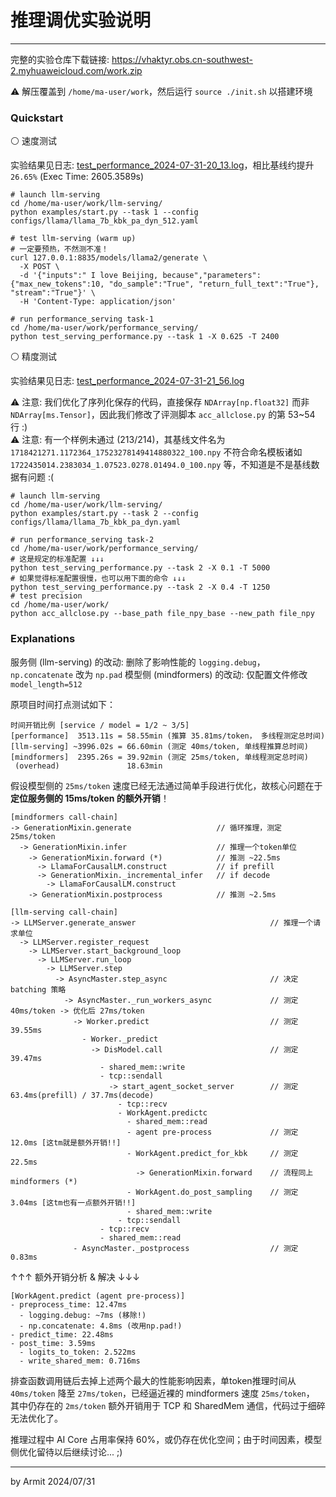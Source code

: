 # 推理调优实验说明

----

完整的实验仓库下载链接: https://vhaktyr.obs.cn-southwest-2.myhuaweicloud.com/work.zip

⚠ 解压覆盖到 `/home/ma-user/work`，然后运行 `source ./init.sh` 以搭建环境


### Quickstart

⚪ 速度测试

实验结果见日志: [test_performance_2024-07-31-20_13.log](./test_performance_2024-07-31-20_13.log)，相比基线约提升 `26.65%` (Exec Time: 2605.3589s)

```shell
# launch llm-serving
cd /home/ma-user/work/llm-serving/
python examples/start.py --task 1 --config configs/llama/llama_7b_kbk_pa_dyn_512.yaml

# test llm-serving (warm up)
# 一定要预热，不然测不准！
curl 127.0.0.1:8835/models/llama2/generate \
  -X POST \
  -d '{"inputs":" I love Beijing, because","parameters":{"max_new_tokens":10, "do_sample":"True", "return_full_text":"True"}, "stream":"True"}' \
  -H 'Content-Type: application/json'

# run performance_serving task-1
cd /home/ma-user/work/performance_serving/
python test_serving_performance.py --task 1 -X 0.625 -T 2400
```

⚪ 精度测试

实验结果见日志: [test_performance_2024-07-31-21_56.log](./test_performance_2024-07-31-21_56.log)

⚠ 注意: 我们优化了序列化保存的代码，直接保存 `NDArray[np.float32]` 而非 `NDArray[ms.Tensor]`，因此我们修改了评测脚本 `acc_allclose.py` 的第 53~54 行 :)  
⚠ 注意: 有一个样例未通过 (213/214)，其基线文件名为 `1718421271.1172364_17523278149414880322_100.npy` 不符合命名模板诸如 `1722435014.2383034_1.07523.0278.01494.0_100.npy` 等，不知道是不是基线数据有问题 :(  

```shell
# launch llm-serving
cd /home/ma-user/work/llm-serving/
python examples/start.py --task 2 --config configs/llama/llama_7b_kbk_pa_dyn.yaml

# run performance_serving task-2
cd /home/ma-user/work/performance_serving/
# 这是规定的标准配置 ↓↓↓
python test_serving_performance.py --task 2 -X 0.1 -T 5000
# 如果觉得标准配置很慢，也可以用下面的命令 ↓↓↓
python test_serving_performance.py --task 2 -X 0.4 -T 1250
# test precision
cd /home/ma-user/work/
python acc_allclose.py --base_path file_npy_base --new_path file_npy
```


### Explanations

服务侧 (llm-serving) 的改动: 删除了影响性能的 `logging.debug`，`np.concatenate` 改为 `np.pad`
模型侧 (mindformers) 的改动: 仅配置文件修改 `model_length=512`

原项目时间打点测试如下：

```
时间开销比例 [service / model = 1/2 ~ 3/5]
[performance]  3513.11s = 58.55min (推算 35.81ms/token， 多线程测定总时间)
[llm-serving] ~3996.02s = 66.60min (测定 40ms/token, 单线程推算总时间)
[mindformers]  2395.26s = 39.92min (测定 25ms/token, 单线程测定总时间)
 (overhead)               18.63min
```

假设模型侧的 `25ms/token` 速度已经无法通过简单手段进行优化，故核心问题在于**定位服务侧的 15ms/token 的额外开销**！

```
[mindformers call-chain]
-> GenerationMixin.generate                   // 循环推理，测定 25ms/token
  -> GenerationMixin.infer                    // 推理一个token单位
    -> GenerationMixin.forward (*)            // 推测 ~22.5ms
      -> LlamaForCausalLM.construct           // if prefill
      -> GenerationMixin._incremental_infer   // if decode
        -> LlamaForCausalLM.construct
    -> GenerationMixin.postprocess            // 推测 ~2.5ms

[llm-serving call-chain]
-> LLMServer.generate_answer                              // 推理一个请求单位
  -> LLMServer.register_request
    -> LLMServer.start_background_loop
      -> LLMServer.run_loop
        -> LLMServer.step
          -> AsyncMaster.step_async                       // 决定 batching 策略
            -> AsyncMaster._run_workers_async             // 测定 40ms/token -> 优化后 27ms/token
              -> Worker.predict                           // 测定 39.55ms
                - Worker._predict
                  -> DisModel.call                        // 测定 39.47ms
                    - shared_mem::write
                    - tcp::sendall
                      -> start_agent_socket_server        // 测定 63.4ms(prefill) / 37.7ms(decode)
                        - tcp::recv
                        - WorkAgent.predictc
                          - shared_mem::read
                          - agent pre-process             // 测定 12.0ms [这tm就是额外开销!!]
                          - WorkAgent.predict_for_kbk     // 测定 22.5ms
                            -> GenerationMixin.forward    // 流程同上 mindformers (*)
                          - WorkAgent.do_post_sampling    // 测定 3.04ms [这tm也有一点额外开销!!]
                          - shared_mem::write
                        - tcp::sendall
                    - tcp::recv
                    - shared_mem::read
              - AsyncMaster._postprocess                  // 测定 0.83ms
```

↑↑↑ 额外开销分析 & 解决 ↓↓↓

```
[WorkAgent.predict (agent pre-process)]
- preprocess_time: 12.47ms
  - logging.debug: ~7ms (移除!)
  - np.concatenate: 4.8ms (改用np.pad!)
- predict_time: 22.48ms
- post_time: 3.59ms
  - logits_to_token: 2.522ms
  - write_shared_mem: 0.716ms
```

排查函数调用链后去掉上述两个最大的性能影响因素，单token推理时间从 `40ms/token` 降至 `27ms/token`，已经逼近裸的 mindformers 速度 `25ms/token`，
其中仍存在的 `2ms/token` 额外开销用于 TCP 和 SharedMem 通信，代码过于细碎无法优化了。

推理过程中 AI Core 占用率保持 60%，或仍存在优化空间；由于时间因素，模型侧优化留待以后继续讨论... ;)

----
by Armit
2024/07/31
